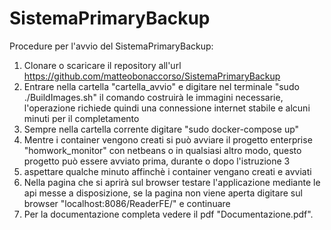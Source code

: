 # SistemaPrimaryBackup
Procedure per l'avvio del SistemaPrimaryBackup:
1. Clonare o scaricare il repository all'url https://github.com/matteobonaccorso/SistemaPrimaryBackup
2. Entrare nella cartella "cartella_avvio" e digitare nel terminale "sudo ./BuildImages.sh" il comando costruirà le immagini necessarie, l'operazione richiede quindi una connessione internet stabile e alcuni minuti per il completamento
3. Sempre nella cartella corrente digitare "sudo docker-compose up" 
4. Mentre i container vengono creati si può avviare il progetto enterprise "homwork_monitor" con netbeans o in qualsiasi altro modo, questo progetto può essere avviato prima, durante o dopo l'istruzione 3
5. aspettare qualche minuto affinchè i container vengano creati e avviati
6. Nella pagina che si aprirà sul browser testare l'applicazione mediante le api messe a disposizione, se la pagina non viene aperta digitare sul browser "localhost:8086/ReaderFE/" e continuare
7. Per la documentazione completa vedere il pdf "Documentazione.pdf".
